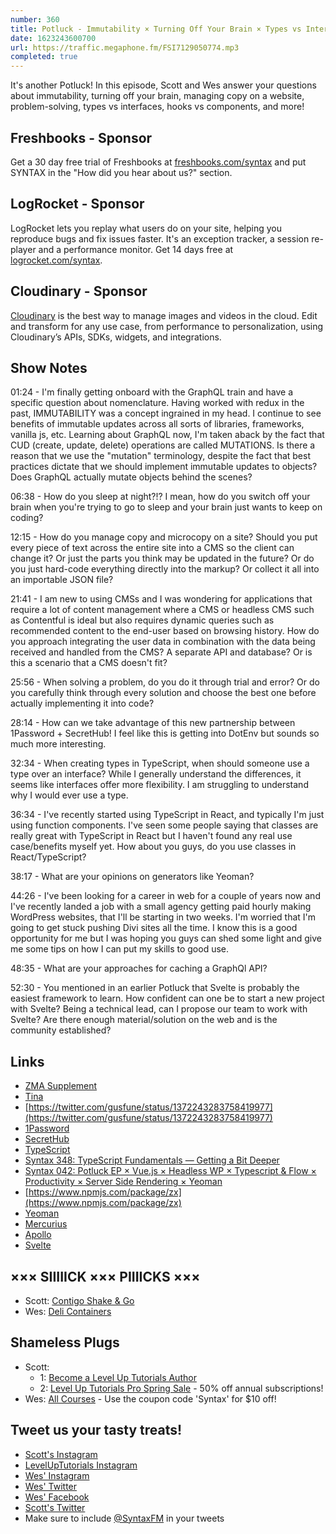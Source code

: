```yaml
---
number: 360
title: Potluck - Immutability × Turning Off Your Brain × Types vs Interfaces × Hooks vs Components × Making the Most of Your First Job × Confidence in Svelte × More!
date: 1623243600700
url: https://traffic.megaphone.fm/FSI7129050774.mp3
completed: true
---
```


It's another Potluck! In this episode, Scott and Wes answer your questions about immutability, turning off your brain, managing copy on a website, problem-solving, types vs interfaces, hooks vs components, and more!

## Freshbooks - Sponsor
Get a 30 day free trial of Freshbooks at [freshbooks.com/syntax](https://freshbooks.com/syntax) and put SYNTAX in the "How did you hear about us?" section.

## LogRocket - Sponsor
LogRocket lets you replay what users do on your site, helping you reproduce bugs and fix issues faster. It's an exception tracker, a session re-player and a performance monitor. Get 14 days free at [logrocket.com/syntax](https://logrocket.com/syntax).

## Cloudinary - Sponsor
[Cloudinary](https://cloudinary.com/?utm_source=Syntax.fm&utm_medium=Podcast&utm_content=Cloudinary_Syntax_podcast) is the best way to manage images and videos in the cloud. Edit and transform for any use case, from performance to personalization, using Cloudinary’s APIs, SDKs, widgets, and integrations.

## Show Notes
01:24 - I'm finally getting onboard with the GraphQL train and have a specific question about nomenclature. Having worked with redux in the past, IMMUTABILITY was a concept ingrained in my head. I continue to see benefits of immutable updates across all sorts of libraries, frameworks, vanilla js, etc. Learning about GraphQL now, I'm taken aback by the fact that CUD (create, update, delete) operations are called MUTATIONS. Is there a reason that we use the "mutation" terminology, despite the fact that best practices dictate that we should implement immutable updates to objects? Does GraphQL actually mutate objects behind the scenes?

06:38 - How do you sleep at night?!? I mean, how do you switch off your brain when you're trying to go to sleep and your brain just wants to keep on coding?

12:15 - How do you manage copy and microcopy on a site? Should you put every piece of text across the entire site into a CMS so the client can change it? Or just the parts you think may be updated in the future? Or do you just hard-code everything directly into the markup? Or collect it all into an importable JSON file?

21:41 - I am new to using CMSs and I was wondering for applications that require a lot of content management where a CMS or headless CMS such as Contentful is ideal but also requires dynamic queries such as recommended content to the end-user based on browsing history. How do you approach integrating the user data in combination with the data being received and handled from the CMS? A separate API and database? Or is this a scenario that a CMS doesn't fit? 

25:56 - When solving a problem, do you do it through trial and error? Or do you carefully think through every solution and choose the best one before actually implementing it into code?	

28:14 - How can we take advantage of this new partnership between 1Password + SecretHub! I feel like this is getting into DotEnv but sounds so much more interesting.

32:34 - When creating types in TypeScript, when should someone use a type over an interface? While I generally understand the differences, it seems like interfaces offer more flexibility. I am struggling to understand why I would ever use a type.

36:34 - I've recently started using TypeScript in React, and typically I'm just using function components. I've seen some people saying that classes are really great with TypeScript in React but I haven't found any real use case/benefits myself yet. How about you guys, do you use classes in React/TypeScript?

38:17 - What are your opinions on generators like Yeoman?

44:26 - I've been looking for a career in web for a couple of years now and I've recently landed a job with a small agency getting paid hourly making WordPress websites, that I'll be starting in two weeks. I'm worried that I'm going to get stuck pushing Divi sites all the time. I know this is a good opportunity for me but I was hoping you guys can shed some light and give me some tips on how I can put my skills to good use.

48:35 - What are your approaches for caching a GraphQl API?

52:30 - You mentioned in an earlier Potluck that Svelte is probably the easiest framework to learn. How confident can one be to start a new project with Svelte? Being a technical lead, can I propose our team to work with Svelte? Are there enough material/solution on the web and is the community established?

## Links
* [ZMA Supplement](https://www.webmd.com/vitamins-and-supplements/zma-supplements)
* [Tina](https://tina.io/)
* [https://twitter.com/gusfune/status/1372243283758419977](https://twitter.com/gusfune/status/1372243283758419977)
* [1Password](https://1password.com/)
* [SecretHub](https://secrethub.io/)
* [TypeScript](https://www.typescriptlang.org/)
* [Syntax 348: TypeScript Fundamentals — Getting a Bit Deeper](https://syntax.fm/show/348/typescript-fundamentals-getting-a-bit-deeper)
* [Syntax 042: Potluck EP × Vue.js × Headless WP × Typescript & Flow × Productivity × Server Side Rendering × Yeoman](https://syntax.fm/show/042/potluck-ep-vue-js-headless-wp-typescript-and-flow-productivity-server-side-rendering-yeoman)
* [https://www.npmjs.com/package/zx](https://www.npmjs.com/package/zx)
* [Yeoman](https://yeoman.io/)
* [Mercurius](https://mercurius.dev)
* [Apollo](https://www.apollographql.com/)
* [Svelte](https://svelte.dev/)

## ××× SIIIIICK ××× PIIIICKS ×××
* Scott: [Contigo Shake & Go](https://amzn.to/33sKd42)
* Wes: [Deli Containers](https://amzn.to/3kSQmxh)

## Shameless Plugs
* Scott:
  * 1: [Become a Level Up Tutorials Author](https://forms.gle/PDEpDAGZpNHBDVou5)
  * 2: [Level Up Tutorials Pro Spring Sale](https://www.leveluptutorials.com/pro) - 50% off annual subscriptions!
* Wes: [All Courses](https://wesbos.com/courses/) - Use the coupon code 'Syntax' for $10 off!

## Tweet us your tasty treats!
* [Scott's Instagram](https://www.instagram.com/stolinski/)
* [LevelUpTutorials Instagram](https://www.instagram.com/LevelUpTutorials/)
* [Wes' Instagram](https://www.instagram.com/wesbos/)
* [Wes' Twitter](https://twitter.com/wesbos)
* [Wes' Facebook](https://www.facebook.com/wesbos.developer)
* [Scott's Twitter](https://twitter.com/stolinski)
* Make sure to include [@SyntaxFM](https://twitter.com/SyntaxFM) in your tweets
